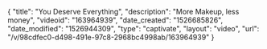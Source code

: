 {
    "title": "You Deserve Everything",
    "description": "More Makeup, less money",
    "videoid": "163964939",
    "date_created": "1526685826",
    "date_modified": "1526944309",
    "type": "captivate",
    "layout": "video",
    "url": "\/v\/98cdfec0-d498-491e-97c8-2968bc4998ab\/163964939"
}